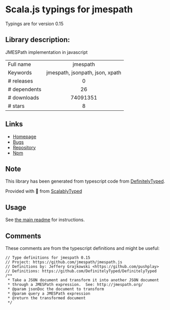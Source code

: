 
# Scala.js typings for jmespath

Typings are for version 0.15

## Library description:
JMESPath implementation in javascript

|                    |                 |
| ------------------ | :-------------: |
| Full name          | jmespath |
| Keywords           | jmespath, jsonpath, json, xpath |
| # releases         | 0 |
| # dependents       | 26 |
| # downloads        | 74091351 |
| # stars            | 8 |

## Links
- [Homepage](https://github.com/jmespath/jmespath.js)
- [Bugs](http://github.com/jmespath/jmespath.js/issues)
- [Repository](https://github.com/jmespath/jmespath.js)
- [Npm](https://www.npmjs.com/package/jmespath)
    


## Note
This library has been generated from typescript code from [DefinitelyTyped](https://definitelytyped.org).

Provided with :purple_heart: from [ScalablyTyped](https://github.com/oyvindberg/ScalablyTyped)

## Usage
See [the main readme](../../readme.md) for instructions.

## Comments

These comments are from the typescript definitions and might be useful:
```
// Type definitions for jmespath 0.15
// Project: https://github.com/jmespath/jmespath.js
// Definitions by: Jeffery Grajkowski <https://github.com/pushplay>
// Definitions: https://github.com/DefinitelyTyped/DefinitelyTyped
/**
 * Take a JSON document and transform it into another JSON document
 * through a JMESPath expression.  See: http://jmespath.org/
 * @param jsonDoc the document to transform
 * @param query a JMESPath expression
 * @return the transformed document
 */

```

